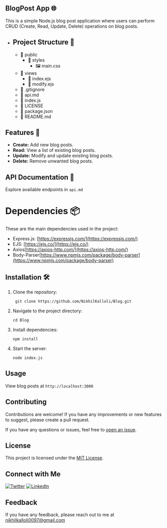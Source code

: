 ## BlogPost App 🌐

This is a simple Node.js blog post application where users can perform CRUD (Create, Read, Update, Delete) operations on blog posts.

- ## Project Structure 📂
  - 📁 public
    - 📁 styles
      - 🖼 main.css
  - 📁 views
    - 📄 index.ejs
    - 📄 modify.ejs
  - 📄 .gitignore
  - 📄 api.md
  - 📄 index.js
  - 📄 LICENSE
  - 📄 package.json
  - 📄 README.md


## Features 🚀
- **Create:** Add new blog posts.
- **Read:** View a list of existing blog posts.
- **Update:** Modify and update existing blog posts.
- **Delete:** Remove unwanted blog posts.

## API Documentation 🤔
Explore available endpoints in ```api.md```

# Dependencies 📦

These are the main dependencies used in the project:
- Express.js: [https://expressjs.com/](https://expressjs.com/)
- EJS: [https://ejs.co/](https://ejs.co/)
- Axios[https://axios-http.com/](https://axios-http.com/)
- Body-Parser[https://www.npmjs.com/package/body-parser](https://www.npmjs.com/package/body-parser)

## Installation 🛠️

1. Clone the repository:

   ```
    git clone https://github.com/NikhilKalloli/Blog.git
   ```

2. Navigate to the project directory:
    ```
    cd Blog
    ```
3. Install dependencies:
    ```
    npm install
    ```
4. Start the server:
    ```
    node index.js
    ```


## Usage
View blog posts at ```http://localhost:3000```

## Contributing

Contributions are welcome! If you have any improvements or new features to suggest, please create a pull request.

If you have any questions or issues, feel free to [open an issue](https://github.com/NikhilKalloli/Blog/issues).


## License

This project is licensed under the [MIT License](LICENSE).


## Connect with Me

[![Twitter](https://img.shields.io/badge/Twitter-1DA1F2?style=for-the-badge&logo=twitter&logoColor=white)](https://twitter.com/NikhilKalloli)
[![LinkedIn](https://img.shields.io/badge/LinkedIn-0A66C2?style=for-the-badge&logo=linkedin&logoColor=white)](https://www.linkedin.com/in/nikhil-kalloli-a6ab2a25b/)

## Feedback

If you have any feedback, please reach out to me at nikhilkalloli0097@gmail.com


